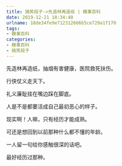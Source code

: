 ```yaml
---
title: 搞笑段子->先造林再造纸 | 糗事百科
date: 2019-12-21 18:34:40
urlname: 18de34fe9e712312666b5ce729a1f170
tags: 
- 糗事百科
categories:
- 糗事百科
- 搞笑段子
---
```

先造林再造纸，抽烟有害健康，医院救死扶伤。

行侠仗义走天下。

礼义廉耻挂在嘴边踩在脚底。

人是不是都要活成自己最初恶心的样子。

现实啊！人嘛，只有经历才能成熟。

可还是想回到以前那种什么都不懂的年龄。

一人留一句给你感触很深的话吧。

最好经历过那种。


